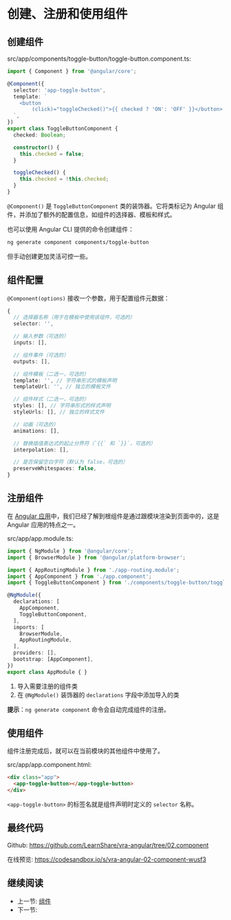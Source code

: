 # 创建、注册和使用组件

## 创建组件

src/app/components/toggle-button/toggle-button.component.ts:

```ts
import { Component } from '@angular/core';

@Component({
  selector: 'app-toggle-button',
  template: `
    <button
        (click)="toggleChecked()">{{ checked ? 'ON': 'OFF' }}</button>
  `,
})
export class ToggleButtonComponent {
  checked: Boolean;

  constructor() {
    this.checked = false;
  }

  toggleChecked() {
    this.checked = !this.checked;
  }
}
```

`@Component()` 是 `ToggleButtonComponent` 类的装饰器。它将类标记为 Angular 组件，并添加了额外的配置信息，如组件的选择器、模板和样式。

也可以使用 Angular CLI 提供的命令创建组件：

```bash
ng generate component components/toggle-button
```

但手动创建更加灵活可控一些。

## 组件配置

`@Component(options)` 接收一个参数，用于配置组件元数据：

```ts
{
  // 选择器名称（用于在模板中使用该组件，可选的）
  selector: '',

  // 输入参数（可选的）
  inputs: [],

  // 组件事件（可选的）
  outputs: [],

  // 组件模板（二选一，可选的）
  template: '', // 字符串形式的模板声明
  templateUrl: '', // 独立的模板文件

  // 组件样式（二选一，可选的）
  styles: [], // 字符串形式的样式声明
  styleUrls: [], // 独立的样式文件

  // 动画（可选的）
  animations: [],

  // 替换插值表达式的起止分界符（`{{` 和 `}}`，可选的）
  interpolation: [],

  // 是否保留空白字符（默认为 false，可选的）
  preserveWhitespaces: false,
}
```

## 注册组件

在 [Angular 应用](../../app/angular/angular-app.md)中，我们已经了解到根组件是通过跟模块渲染到页面中的，这是 Angular 应用的特点之一。

src/app/app.module.ts:

```ts
import { NgModule } from '@angular/core';
import { BrowserModule } from '@angular/platform-browser';

import { AppRoutingModule } from './app-routing.module';
import { AppComponent } from './app.component';
import { ToggleButtonComponent } from './components/toggle-button/toggle-button.component';

@NgModule({
  declarations: [
    AppComponent,
    ToggleButtonComponent,
  ],
  imports: [
    BrowserModule,
    AppRoutingModule,
  ],
  providers: [],
  bootstrap: [AppComponent],
})
export class AppModule { }
```

1. 导入需要注册的组件类
2. 在 `@NgModule()` 装饰器的 `declarations` 字段中添加导入的类

__提示__：`ng generate component` 命令会自动完成组件的注册。

## 使用组件

组件注册完成后，就可以在当前模块的其他组件中使用了。

src/app/app.component.html:

```html
<div class="app">
  <app-toggle-button></app-toggle-button>
</div>
```

`<app-toggle-button>` 的标签名就是组件声明时定义的 `selector` 名称。

## 最终代码

Github: <https://github.com/LearnShare/vra-angular/tree/02.component>

在线预览: <https://codesandbox.io/s/vra-angular-02-component-wusf3>

## 继续阅读

+ 上一节: [组件](../readme.md)
+ 下一节:
